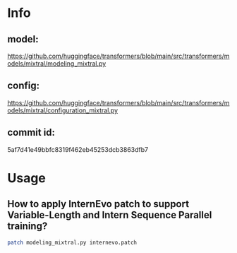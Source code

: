 # Info

## model:
https://github.com/huggingface/transformers/blob/main/src/transformers/models/mixtral/modeling_mixtral.py

## config:
https://github.com/huggingface/transformers/blob/main/src/transformers/models/mixtral/configuration_mixtral.py

## commit id:
5af7d41e49bbfc8319f462eb45253dcb3863dfb7

# Usage

## How to apply InternEvo patch to support Variable-Length and Intern Sequence Parallel training?
```bash
patch modeling_mixtral.py internevo.patch
```

